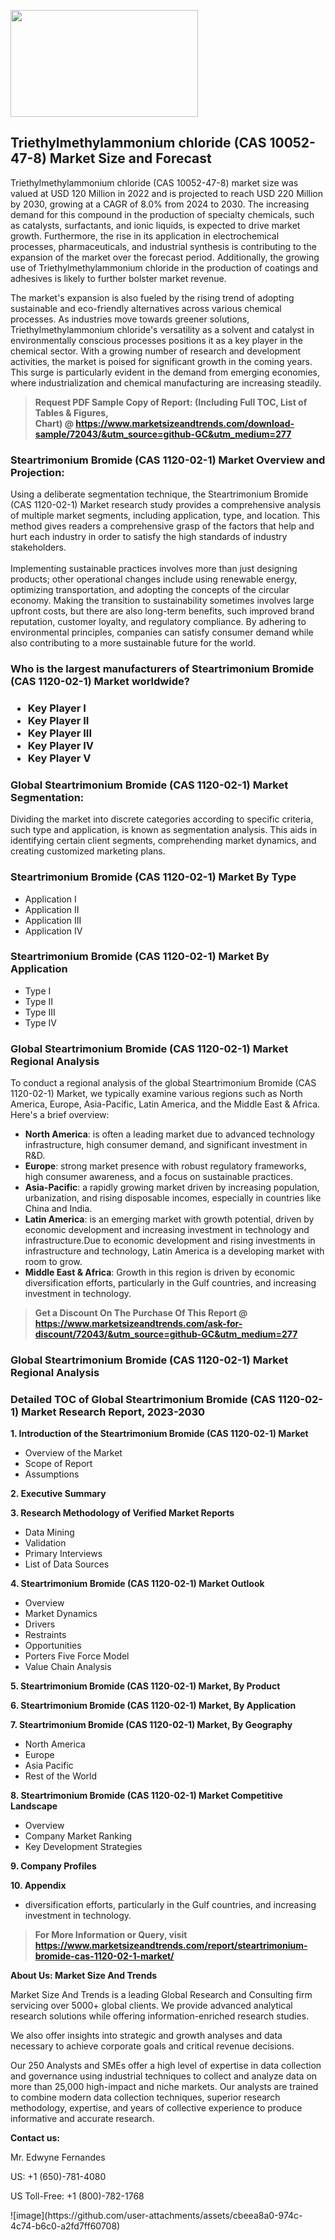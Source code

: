 <p><img class="alignnone size-medium wp-image-20088" src="https://ffe5etoiles.com/wp-content/uploads/2024/12/MST1-300x171.png" alt="" width="300" height="171" /></p><h2>Triethylmethylammonium chloride (CAS 10052-47-8) Market Size and Forecast</h2><p>Triethylmethylammonium chloride (CAS 10052-47-8) market size was valued at USD 120 Million in 2022 and is projected to reach USD 220 Million by 2030, growing at a CAGR of 8.0% from 2024 to 2030. The increasing demand for this compound in the production of specialty chemicals, such as catalysts, surfactants, and ionic liquids, is expected to drive market growth. Furthermore, the rise in its application in electrochemical processes, pharmaceuticals, and industrial synthesis is contributing to the expansion of the market over the forecast period. Additionally, the growing use of Triethylmethylammonium chloride in the production of coatings and adhesives is likely to further bolster market revenue.</p><p>The market's expansion is also fueled by the rising trend of adopting sustainable and eco-friendly alternatives across various chemical processes. As industries move towards greener solutions, Triethylmethylammonium chloride's versatility as a solvent and catalyst in environmentally conscious processes positions it as a key player in the chemical sector. With a growing number of research and development activities, the market is poised for significant growth in the coming years. This surge is particularly evident in the demand from emerging economies, where industrialization and chemical manufacturing are increasing steadily.</p></p><blockquote id="" class=""><strong>Request PDF Sample Copy of Report: (Including Full TOC, List of Tables &amp; Figures, Chart)&nbsp;@&nbsp;<strong><a href="https://www.marketsizeandtrends.com/download-sample/72043/&utm_source=github-GC&utm_medium=277" target="_blank">https://www.marketsizeandtrends.com/download-sample/72043/&utm_source=github-GC&utm_medium=277</a></strong></strong></blockquote><h3 id="" class="">Steartrimonium Bromide (CAS 1120-02-1) Market&nbsp;Overview and Projection:</h3><p id="" class="">Using a deliberate segmentation technique, the Steartrimonium Bromide (CAS 1120-02-1) Market research study provides a comprehensive analysis of multiple market segments, including application, type, and location. This method gives readers a comprehensive grasp of the factors that help and hurt each industry in order to satisfy the high standards of industry stakeholders. <br /> <br />Implementing sustainable practices involves more than just designing products; other operational changes include using renewable energy, optimizing transportation, and adopting the concepts of the circular economy. Making the transition to sustainability sometimes involves large upfront costs, but there are also long-term benefits, such improved brand reputation, customer loyalty, and regulatory compliance. By adhering to environmental principles, companies can satisfy consumer demand while also contributing to a more sustainable future for the world.</p><h3 id="" class="">Who is the largest manufacturers of&nbsp;Steartrimonium Bromide (CAS 1120-02-1) Market worldwide?</h3><h3 class=""><p><ul><li>Key Player I </li><li> Key Player II </li><li> Key Player III </li><li> Key Player IV </li><li> Key Player V</li></ul></p></h3><h3 id="" class="">Global&nbsp;Steartrimonium Bromide (CAS 1120-02-1) Market Segmentation:</h3><p id="" class="">Dividing the market into discrete categories according to specific criteria, such type and application, is known as segmentation analysis. This aids in identifying certain client segments, comprehending market dynamics, and creating customized marketing plans.</p><h3 id="" class="">Steartrimonium Bromide (CAS 1120-02-1) Market&nbsp;By Type</h3><p><p><ul><li>Application I</li><li> Application II</li><li> Application III</li><li> Application IV</p></li></ul></p></p><h3 id="" class="">Steartrimonium Bromide (CAS 1120-02-1) Market&nbsp;By Application</h3><p class=""><p><ul><li>Type I</li><li> Type II</li><li> Type III</li><li> Type IV</li></ul></p></p><h3 id="" class="">Global Steartrimonium Bromide (CAS 1120-02-1) Market Regional Analysis</h3><p id="" class="">To conduct a regional analysis of the global Steartrimonium Bromide (CAS 1120-02-1) Market, we typically examine various regions such as North America, Europe, Asia-Pacific, Latin America, and the Middle East &amp; Africa. Here's a brief overview:</p><ul><li><strong>North America</strong>: is often a leading market due to advanced technology infrastructure, high consumer demand, and significant investment in R&amp;D.</li><li><strong>Europe</strong>: strong market presence with robust regulatory frameworks, high consumer awareness, and a focus on sustainable practices.</li><li><strong>Asia-Pacific</strong>: a rapidly growing market driven by increasing population, urbanization, and rising disposable incomes, especially in countries like China and India.</li><li><strong>Latin America</strong>: is an emerging market with growth potential, driven by economic development and increasing investment in technology and infrastructure.Due to economic development and rising investments in infrastructure and technology, Latin America is a developing market with room to grow.</li><li><strong>Middle East &amp; Africa</strong>: Growth in this region is driven by economic diversification efforts, particularly in the Gulf countries, and increasing investment in technology.</li></ul><blockquote id="" class=""><strong>Get a Discount On The Purchase Of This Report @ <strong><a href="https://www.marketsizeandtrends.com/ask-for-discount/72043/&utm_source=github-GC&utm_medium=277" target="_blank">https://www.marketsizeandtrends.com/ask-for-discount/72043/&utm_source=github-GC&utm_medium=277</a></strong></strong></blockquote><h3 id="" class="">Global Steartrimonium Bromide (CAS 1120-02-1) Market Regional Analysis</h3><h3 id="" class="">Detailed TOC of Global Steartrimonium Bromide (CAS 1120-02-1) Market Research Report, 2023-2030</h3><p id="" class=""><strong>1. Introduction of the Steartrimonium Bromide (CAS 1120-02-1) Market</strong></p><ul><li>Overview of the Market</li><li>Scope of Report</li><li>Assumptions</li></ul><p id="" class=""><strong>2. Executive Summary</strong></p><p id="" class=""><strong>3. Research Methodology of Verified Market Reports</strong></p><ul><li>Data Mining</li><li>Validation</li><li>Primary Interviews</li><li>List of Data Sources</li></ul><p id="" class=""><strong>4. Steartrimonium Bromide (CAS 1120-02-1) Market Outlook</strong></p><ul><li>Overview</li><li>Market Dynamics</li><li>Drivers</li><li>Restraints</li><li>Opportunities</li><li>Porters Five Force Model</li><li>Value Chain Analysis</li></ul><p id="" class=""><strong>5. Steartrimonium Bromide (CAS 1120-02-1) Market, By Product</strong></p><p id="" class=""><strong>6. Steartrimonium Bromide (CAS 1120-02-1) Market, By Application</strong></p><p id="" class=""><strong>7. Steartrimonium Bromide (CAS 1120-02-1) Market, By Geography</strong></p><ul><li>North America</li><li>Europe</li><li>Asia Pacific</li><li>Rest of the World</li></ul><p id="" class=""><strong>8. Steartrimonium Bromide (CAS 1120-02-1) Market Competitive Landscape</strong></p><ul><li>Overview</li><li>Company Market Ranking</li><li>Key Development Strategies</li></ul><p id="" class=""><strong>9. Company Profiles</strong></p><p id="" class=""><strong>10. Appendix</strong></p><ul><li>diversification efforts, particularly in the Gulf countries, and increasing investment in technology.</li></ul><blockquote id="" class=""><strong>For More Information or Query, visit <strong><strong><a href="https://www.marketsizeandtrends.com/report/steartrimonium-bromide-cas-1120-02-1-market/" target="_blank">https://www.marketsizeandtrends.com/report/steartrimonium-bromide-cas-1120-02-1-market/</a></strong></strong></strong></blockquote><p id="" class=""><strong>About Us: Market Size And Trends</strong></p><p id="" class="">Market Size And Trends is a leading Global Research and Consulting firm servicing over 5000+ global clients. We provide advanced analytical research solutions while offering information-enriched research studies.</p><p id="" class="">We also offer insights into strategic and growth analyses and data necessary to achieve corporate goals and critical revenue decisions.</p><p id="" class="">Our 250 Analysts and SMEs offer a high level of expertise in data collection and governance using industrial techniques to collect and analyze data on more than 25,000 high-impact and niche markets. Our analysts are trained to combine modern data collection techniques, superior research methodology, expertise, and years of collective experience to produce informative and accurate research.</p><p id="" class=""><strong>Contact us:</strong></p><p id="" class="">Mr. Edwyne Fernandes</p><p id="" class="">US: +1 (650)-781-4080</p><p id="" class="">US Toll-Free: +1 (800)-782-1768</p>
![image](https://github.com/user-attachments/assets/cbeea8a0-974c-4c74-b6c0-a2fd7ff60708)
